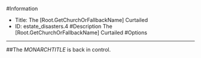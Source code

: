 #Information
 - Title: The [Root.GetChurchOrFallbackName] Curtailed
 - ID: estate_disasters.4
#Description
The [Root.GetChurchOrFallbackName] Curtailed
#Options

___
##The $MONARCHTITLE$ is back in control.
